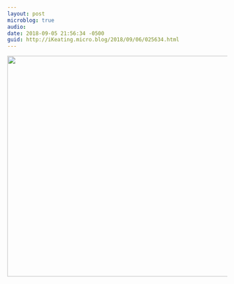 ```yaml
---
layout: post
microblog: true
audio: 
date: 2018-09-05 21:56:34 -0500
guid: http://iKeating.micro.blog/2018/09/06/025634.html
---
```



<img src="http://iKeating.micro.blog/uploads/2018/bcb90d5f22.jpg" width="600" height="505" />
